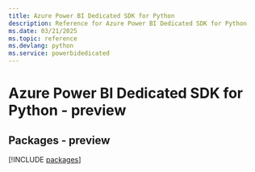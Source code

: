```yaml
---
title: Azure Power BI Dedicated SDK for Python
description: Reference for Azure Power BI Dedicated SDK for Python
ms.date: 03/21/2025
ms.topic: reference
ms.devlang: python
ms.service: powerbidedicated
---
```

# Azure Power BI Dedicated SDK for Python - preview
## Packages - preview
[!INCLUDE [packages](power-bi-dedicated-index.md)]